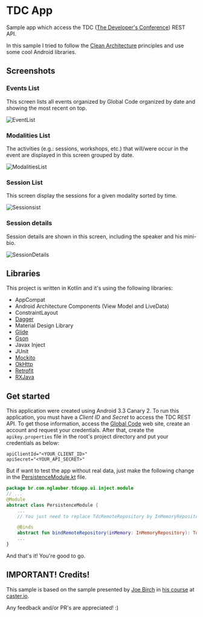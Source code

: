 # TDC App
Sample app which access the TDC ([The Developer's Conference](http://www.thedevelopersconference.com.br/tdc/2018/saopaulo/trilhas)) REST API.

In this sample I tried to follow the [Clean Architecture](https://8thlight.com/blog/uncle-bob/2012/08/13/the-clean-architecture.html) principles
and use some cool Android libraries.

## Screenshots
### Events List
This screen lists all events organized by Global Code organized by date and showing the most recent on top.

![EventList](./images/events_list.png)

### Modalities List
The activities (e.g.: sessions, workshops, etc.) that will/were occur in the event are displayed in this screen grouped by date.

![ModalitiesList](./images/modalities_list.png)

### Session List
This screen display the sessions for a given modality sorted by time.

![Sessionsist](./images/sessions_list.png)

### Session details
Session details are shown in this screen, including the speaker and his mini-bio.

![SessionDetails](./images/session_details.png)

## Libraries
This project is written in Kotlin and it's using the following libraries:
* AppCompat
* Android Architecture Components (View Model and LiveData)
* ConstraintLayout
* [Dagger](https://google.github.io/dagger/)
* Material Design Library
* [Glide](https://github.com/bumptech/glide)
* [Gson](https://github.com/google/gson)
* Javax Inject
* JUnit
* [Mockito](http://site.mockito.org/)
* [OkHttp](http://square.github.io/okhttp/)
* [Retrofit](http://square.github.io/retrofit/)
* [RXJava](https://github.com/ReactiveX/RxJava)

## Get started
This application were created using Android 3.3 Canary 2.
To run this application, you must have a *Client ID* and *Secret* to access the TDC REST API.
To get those information, access the [Global Code](https://www.globalcode.com.br/) web site, create an account and request your credentials.
After that, create the `apikey.properties` file in the root's project directory and put your credentials as below:

```
apiClientId="<YOUR_CLIENT_ID>"
apiSecret="<YOUR_API_SECRET>"
```

But if want to test the app without real data, just make the following change in the [PersistenceModule.kt](./app/src/main/java/br/com/nglauber/tdcapp/ui/inject/module/PersistenceModule.kt) file.
```kotlin
package br.com.nglauber.tdcapp.ui.inject.module
// ...
@Module
abstract class PersistenceModule {
    ...
    // You just need to replace TdcRemoteRepository by InMemoryRepository like this

    @Binds
    abstract fun bindRemoteRepository(inMemory: InMemoryRepository): TdcRepository
    ...
}
```
And that's it! You're good to go.


## IMPORTANT! Credits!
This sample is based on the sample presented by [Joe Birch](https://joebirch.co/) in [his course](https://caster.io/courses/android-clean-architecture) at [caster.io](https://caster.io/).

Any feedback and/or PR's are appreciated! :)